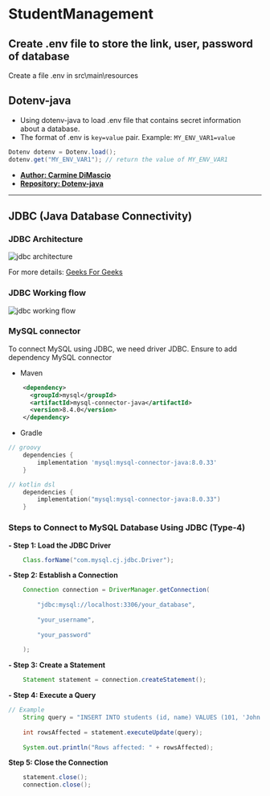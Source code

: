 # StudentManagement

## Create .env file to store the link, user, password of database

Create a file .env in src\main\resources

## Dotenv-java 

- Using dotenv-java to load .env file that contains secret information about a database.
- The format of .env is `key=value` pair. Example: `MY_ENV_VAR1=value`

````java
Dotenv dotenv = Dotenv.load();
dotenv.get("MY_ENV_VAR1"); // return the value of MY_ENV_VAR1
````

- <a href="https://github.com/cdimascio">**Author: Carmine DiMascio**</a>
- <a href="https://github.com/cdimascio/dotenv-java">**Repository: Dotenv-java**</a>
 
---

## JDBC (Java Database Connectivity)

### JDBC Architecture
<img src="https://media.geeksforgeeks.org/wp-content/uploads/20250117153514606749/JDBC-Architecture.webp" alt="jdbc architecture">

For more details: <a href="https://www.geeksforgeeks.org/java/introduction-to-jdbc/">Geeks For Geeks</a>

### JDBC Working flow

<img src="https://images.viblo.asia/full/31d58a8f-02d8-4078-ae8d-33385ef6193b.png" alt="jdbc working flow">

### MySQL connector

To connect MySQL using JDBC, we need driver JDBC. Ensure to add dependency MySQL connector

- Maven
````xml
    <dependency>
      <groupId>mysql</groupId>
      <artifactId>mysql-connector-java</artifactId>
      <version>8.4.0</version>
    </dependency>
````

- Gradle

````groovy
// groovy
    dependencies {
        implementation 'mysql:mysql-connector-java:8.0.33'
    }
````

````kotlin
// kotlin dsl
    dependencies {
        implementation("mysql:mysql-connector-java:8.0.33")
    }
````

### Steps to Connect to MySQL Database Using JDBC (Type-4)
**- Step 1: Load the JDBC Driver**
````java
    Class.forName("com.mysql.cj.jdbc.Driver");
````

**- Step 2: Establish a Connection**
```java
    Connection connection = DriverManager.getConnection(
    
        "jdbc:mysql://localhost:3306/your_database",
    
        "your_username",
    
        "your_password"
    
    );
```

**- Step 3: Create a Statement**
````java
    Statement statement = connection.createStatement();
````
**- Step 4: Execute a Query**
```java
// Example
    String query = "INSERT INTO students (id, name) VALUES (101, 'John Doe')";
    
    int rowsAffected = statement.executeUpdate(query);
    
    System.out.println("Rows affected: " + rowsAffected);
```

**Step 5: Close the Connection**
```java
    statement.close();
    connection.close();
```




